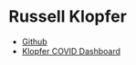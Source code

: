 # Russell Klopfer

* [Github](https://github.com/riklopfer)
* [Klopfer COVID Dashboard](kovid-dashboard.html)
